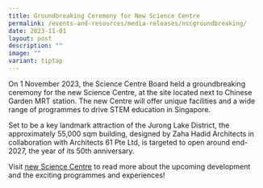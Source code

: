 ```yaml
---
title: Groundbreaking Ceremony for New Science Centre
permalink: /events-and-resources/media-releases/nscgroundbreaking/
date: 2023-11-01
layout: post
description: ""
image: ""
variant: tiptap
---
```

<p>On 1 November 2023, the Science Centre Board held a groundbreaking ceremony for the new Science Centre, at the site located next to Chinese Garden MRT station. The new Centre will offer unique facilities and a wide range of programmes to drive STEM education in Singapore.</p><p>Set to be a key landmark attraction of the Jurong Lake District, the approximately 55,000 sqm building, designed by Zaha Hadid Architects in collaboration with Architects 61 Pte Ltd, is targeted to open around end-2027, the year of its 50th anniversary.</p><p>Visit <a href="https://www.nparks.gov.sg/nparks-corporate/news/2023/3/nparks-completes-lakeside-garden-in-jurong-lake-gardens--with-opening-of-northern-section" rel="noopener noreferrer nofollow" target="_blank"><u>new Science Centre</u></a> to read more about the upcoming development and the exciting programmes and experiences!</p>